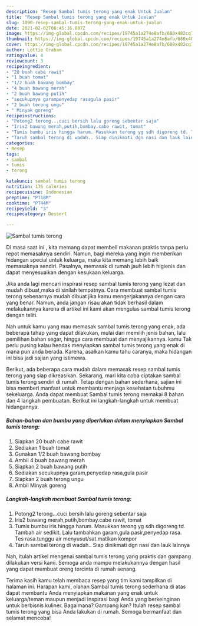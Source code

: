 ```yaml
---
description: "Resep Sambal tumis terong yang enak Untuk Jualan"
title: "Resep Sambal tumis terong yang enak Untuk Jualan"
slug: 1090-resep-sambal-tumis-terong-yang-enak-untuk-jualan
date: 2021-02-02T06:45:16.807Z
image: https://img-global.cpcdn.com/recipes/19745a1a274e8afb/680x482cq70/sambal-tumis-terong-foto-resep-utama.jpg
thumbnail: https://img-global.cpcdn.com/recipes/19745a1a274e8afb/680x482cq70/sambal-tumis-terong-foto-resep-utama.jpg
cover: https://img-global.cpcdn.com/recipes/19745a1a274e8afb/680x482cq70/sambal-tumis-terong-foto-resep-utama.jpg
author: Lottie Graham
ratingvalue: 4
reviewcount: 3
recipeingredient:
- "20 buah cabe rawit"
- "1 buah tomat"
- "1/2 buah bawang bombay"
- "4 buah bawang merah"
- "2 buah bawang putih"
- "secukupnya garampenyedap rasagula pasir"
- "2 buah terong ungu"
- " Minyak goreng"
recipeinstructions:
- "Potong2 terong...cuci bersih lalu goreng sebentar saja"
- "Iris2 bawang merah,putih,bombay.cabe rawit, tomat"
- "Tumis bumbu iris hingga harum. Masukkan terong yg sdh digoreng td. Tambah air sedikit. Lalu tambahkan garam,gula pasir,penyedap rasa. Tes rasa.tunggu air menyusut/sat.matikan kompor"
- "Taruh sambal terong di wadah.. Siap dinikmati dgn nasi dan lauk lainnya"
categories:
- Resep
tags:
- sambal
- tumis
- terong

katakunci: sambal tumis terong 
nutrition: 176 calories
recipecuisine: Indonesian
preptime: "PT18M"
cooktime: "PT44M"
recipeyield: "3"
recipecategory: Dessert

---
```



![Sambal tumis terong](https://img-global.cpcdn.com/recipes/19745a1a274e8afb/680x482cq70/sambal-tumis-terong-foto-resep-utama.jpg)

Di masa  saat ini , kita memang dapat membeli makanan praktis tanpa perlu repot memasaknya sendiri. Namun, bagi mereka yang ingin memberikan hidangan special untuk keluarga, maka kita memang lebih baik memasaknya sendiri. Pasalnya, memasak di rumah jauh lebih higienis dan dapat menyesuaikan dengan kesukaan keluarga.

Jika anda lagi mencari inspirasi resep sambal tumis terong yang lezat dan mudah dibuat,maka di sinilah tempatnya. Cara membuat sambal tumis terong  sebenarnya mudah dibuat jika kamu mengerjakannya dengan cara yang benar. Namun, anda jangan risau akan tidak berhasil dalam melakukannya 
karena di artikel ini kami akan mengulas sambal tumis terong dengan teliti.  



Nah untuk kamu yang mau memasak sambal tumis terong yang enak, ada beberapa tahap yang dapat dilakukan, mulai dari memilih jenis bahan, lalu pemilihan bahan segar, hingga cara membuat dan menyajikannya. kamu Tak perlu pusing kalau hendak menyiapkan sambal tumis terong yang enak di mana pun anda berada. Karena, asalkan kamu  tahu caranya, maka hidangan ini bisa jadi sajian yang istimewa.

Berikut, ada beberapa cara mudah dalam memasak resep sambal tumis terong yang siap dikreasikan. Sekarang, mari kita coba ciptakan sambal tumis terong sendiri di rumah. Tetap dengan bahan sederhana, sajian ini bisa memberi manfaat untuk membantu menjaga kesehatan tubuhmu sekeluarga. Anda dapat membuat Sambal tumis terong memakai 8 bahan dan 4 langkah pembuatan. Berikut ini langkah-langkah untuk membuat hidangannya.

<!--inarticleads1-->

##### Bahan-bahan dan bumbu yang diperlukan dalam menyiapkan Sambal tumis terong:

1. Siapkan 20 buah cabe rawit
1. Sediakan 1 buah tomat
1. Gunakan 1/2 buah bawang bombay
1. Ambil 4 buah bawang merah
1. Siapkan 2 buah bawang putih
1. Sediakan secukupnya garam,penyedap rasa,gula pasir
1. Siapkan 2 buah terong ungu
1. Ambil  Minyak goreng




<!--inarticleads2-->

##### Langkah-langkah membuat Sambal tumis terong:

1. Potong2 terong...cuci bersih lalu goreng sebentar saja
1. Iris2 bawang merah,putih,bombay.cabe rawit, tomat
1. Tumis bumbu iris hingga harum. Masukkan terong yg sdh digoreng td. Tambah air sedikit. Lalu tambahkan garam,gula pasir,penyedap rasa. Tes rasa.tunggu air menyusut/sat.matikan kompor
1. Taruh sambal terong di wadah.. Siap dinikmati dgn nasi dan lauk lainnya




Nah, itulah artikel mengenai  sambal tumis terong  yang praktis dan gampang dilakukan versi kami. Semoga anda mampu melakukannya dengan hasil yang dapat membuat oreng tercinta di rumah senang. 

Terima kasih kamu telah membaca resep yang tim kami tampilkan di halaman ini. Harapan kami, olahan  Sambal tumis terong sederhana di atas dapat membantu Anda menyiapkan makanan yang enak untuk keluarga/teman maupun menjadi inspirasi bagi Anda yang berkeinginan untuk berbisnis kuliner. Bagaimana? Gampang kan? Itulah resep sambal tumis terong yang bisa Anda lakukan di rumah. Semoga bermanfaat dan selamat mencoba!

